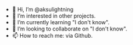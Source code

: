 - 👋 Hi, I’m @aksulightning
- 👀 I’m interested in other projects.
- 🌱 I’m currently learning "I don't know".
- 💞️ I’m looking to collaborate on "I don't know".
- 📫 How to reach me: via Github.

<!---
aksulightning/aksulightning is a ✨ special ✨ repository because its `README.md` (this file) appears on your GitHub profile.
You can click the Preview link to take a look at your changes.
--->
